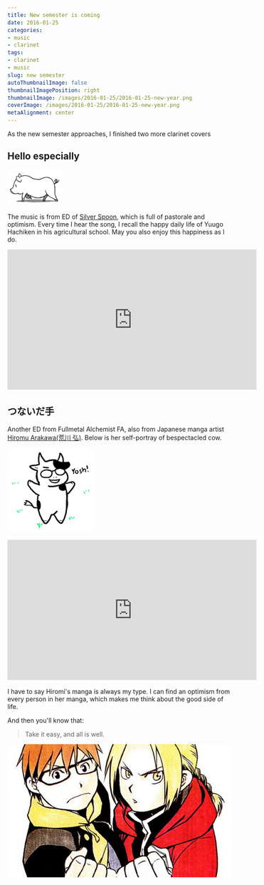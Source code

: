 ```yaml
---
title: New semester is coming
date: 2016-01-25
categories:
- music
- clarinet
tags:
- clarinet
- music
slug: new semester
autoThumbnailImage: false
thumbnailImagePosition: right
thumbnailImage: /images/2016-01-25/2016-01-25-new-year.png
coverImage: /images/2016-01-25/2016-01-25-new-year.png
metaAlignment: center
---
```


As the new semester approaches, I finished two more clarinet covers
<!--more-->

## Hello especially

![Pig](/images/2016-01-25/2016-01-25-pig.png)

The music is from ED of
[Silver Spoon](https://en.wikipedia.org/wiki/Silver_Spoon_(manga)), which 
is full of pastorale and optimism. Every time
I hear the song, I recall the happy daily life of Yuugo Hachiken in his
agricultural school. May you also enjoy this happiness as I do.

<iframe width="560" height="315"
src="https://www.youtube.com/embed/sUkafIknbPc"
frameborder="0" allowfullscreen></iframe>


## つないだ手

Another ED from Fullmetal Alchemist FA, also from Japanese manga artist
[Hiromu Arakawa(荒川 弘)](https://en.wikipedia.org/wiki/Hiromu_Arakawa). Below
is her self-portray of bespectacled cow.

![Cow](/images/2016-01-25/2016-01-25-cow.png)


<iframe width="560" height="315"
src="https://www.youtube.com/embed/1hCsGN3_7N4"
frameborder="0" allowfullscreen></iframe>

I have to say Hiromi's manga is always my type. I can find an optimism from
every person in her manga, which makes me think about the good side of life.

And then you'll know that: 

>Take it easy, and all is well.

![Fight](/images/2016-01-25/2016-01-25-fight.jpg)
